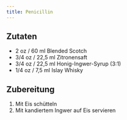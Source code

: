 ```yaml
---
title: Penicillin
---
```

## Zutaten
-   2 oz / 60   ml Blended Scotch
- 3/4 oz / 22,5 ml Zitronensaft
- 3/4 oz / 22,5 ml Honig-Ingwer-Syrup (3:1)
- 1/4 oz / 7,5  ml Islay Whisky

## Zubereitung
1. Mit Eis schütteln
1. Mit kandiertem Ingwer auf Eis servieren
